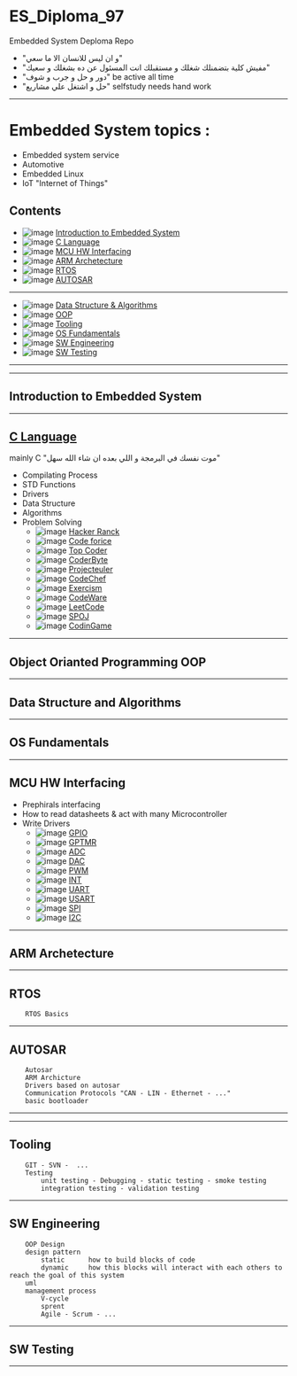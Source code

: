 # ES_Diploma_97
Embedded System Deploma Repo
* "و ان ليس للانسان الا ما سعي"
* "مفيش كلية بتضمنلك شغلك و مستقبلك انت المسئول عن ده بشغلك و سعيك"
* "دور و حل و جرب و شوف" be active all time 
* "حل و اشتغل علي مشاريع" selfstudy needs hand work 
---
# Embedded System topics :
- Embedded system service
- Automotive
- Embedded Linux
- IoT "Internet of Things"

## Contents

- ![image](https://progress-bar.dev/0/?title=_Done__&color=ff0000&width=200) [Introduction to Embedded System](#introduction-to-embedded-system)
- ![image](https://progress-bar.dev/0/?title=Loading&color=ff0000&width=200) [C Language](#c-language)
- ![image](https://progress-bar.dev/0/?title=Loading&color=ff0000&width=200) [MCU HW Interfacing](#mcu-hw-interfacing)
- ![image](https://progress-bar.dev/0/?title=Loading&color=ff0000&width=200) [ARM Archetecture](#arm-archetecture)
- ![image](https://progress-bar.dev/0/?title=Loading&color=ff0000&width=200) [RTOS](#rtos)
- ![image](https://progress-bar.dev/0/?title=Loading&color=ff0000&width=200) [AUTOSAR](#autosar)
---
- ![image](https://progress-bar.dev/0/?title=Loading&color=ff0000&width=200) [Data Structure & Algorithms](#data-structure-and-algorithms)
- ![image](https://progress-bar.dev/0/?title=Loading&color=ff0000&width=200) [OOP](#object-orianted-programming-oop)
- ![image](https://progress-bar.dev/0/?title=Loading&color=ff0000&width=200) [Tooling](#tooling)
- ![image](https://progress-bar.dev/0/?title=Loading&color=ff0000&width=200) [OS Fundamentals](#os-fundamentals)
- ![image](https://progress-bar.dev/0/?title=Loading&color=ff0000&width=200) [SW Engineering](#sw-engineering)
- ![image](https://progress-bar.dev/0/?title=Loading&color=ff0000&width=200) [SW Testing](#sw-testing)
---

---
## Introduction to Embedded System

---
## [C Language](https://github.com/mohmed-ahmed-01097/C_Examples)
mainly C "موت نفسك في البرمجة و اللي بعده ان شاء الله سهل"
* Compilating Process
* STD Functions
* Drivers
* Data Structure
* Algorithms 
* Problem Solving 
	- ![image](https://progress-bar.dev/0/?scale=100&title=Prob&suffix=&width=100&color=ff00ff) [Hacker Ranck](https://www.hackerrank.com/dashboard)
	- ![image](https://progress-bar.dev/0/?scale=100&title=Prob&suffix=&width=100&color=ff00ff) [Code forice]()
	- ![image](https://progress-bar.dev/0/?scale=100&title=Prob&suffix=&width=100&color=ff00ff) [Top Coder](https://www.topcoder.com/challenges)
	- ![image](https://progress-bar.dev/0/?scale=100&title=Prob&suffix=&width=100&color=ff00ff) [CoderByte](https://www.coderbyte.com/)
	- ![image](https://progress-bar.dev/0/?scale=100&title=Prob&suffix=&width=100&color=ff00ff) [Projecteuler](https://projecteuler.net/)
	- ![image](https://progress-bar.dev/0/?scale=100&title=Prob&suffix=&width=100&color=ff00ff) [CodeChef](https://www.codechef.com/)
	- ![image](https://progress-bar.dev/0/?scale=100&title=Prob&suffix=&width=100&color=ff00ff) [Exercism](https://exercism.org/)
	- ![image](https://progress-bar.dev/0/?scale=100&title=Prob&suffix=&width=100&color=ff00ff) [CodeWare](https://www.codewars.com/)
	- ![image](https://progress-bar.dev/0/?scale=100&title=Prob&suffix=&width=100&color=ff00ff) [LeetCode](https://leetcode.com/)
	- ![image](https://progress-bar.dev/0/?scale=100&title=Prob&suffix=&width=100&color=ff00ff) [SPOJ](https://www.spoj.com/)
	- ![image](https://progress-bar.dev/0/?scale=100&title=Prob&suffix=&width=100&color=ff00ff) [CodinGame](https://www.codingame.com/start)
---	
## Object Orianted Programming OOP
---
## Data Structure and Algorithms
---
## OS Fundamentals
---
## MCU HW Interfacing
- Prephirals interfacing
- How to read datasheets & act with many Microcontroller
- Write Drivers
	- ![image](https://progress-bar.dev/0/?title=V1.0) [GPIO](https://github.com/mohmed-ahmed-01097/test_repo/tree/main/test)
	- ![image](https://progress-bar.dev/0/?title=V1.0) [GPTMR](test)
	- ![image](https://progress-bar.dev/0/?title=V1.0) [ADC](test)
	- ![image](https://progress-bar.dev/0/?title=V1.0) [DAC](test)
	- ![image](https://progress-bar.dev/0/?title=V1.0) [PWM](test)
	- ![image](https://progress-bar.dev/0/?title=V1.0) [INT](test)
	- ![image](https://progress-bar.dev/0/?title=V1.0) [UART](test)
	- ![image](https://progress-bar.dev/0/?title=V1.0) [USART](test)
	- ![image](https://progress-bar.dev/0/?title=V1.0) [SPI](test)
	- ![image](https://progress-bar.dev/0/?title=V1.0) [I2C](test)
---

## ARM Archetecture

---
## RTOS
		RTOS Basics
---
## AUTOSAR

		Autosar
		ARM Archicture
		Drivers based on autosar
		Communication Protocols "CAN - LIN - Ethernet - ..."
		basic bootloader

---


---
## Tooling 
		GIT - SVN -  ...
		Testing
			unit testing - Debugging - static testing - smoke testing
			integration testing - validation testing
---
## SW Engineering
		OOP Design
		design pattern
			static		how to build blocks of code
			dynamic		how this blocks will interact with each others to reach the goal of this system
		uml 
		management process 
			V-cycle
			sprent
			Agile - Scrum - ...

---
## SW Testing

---


